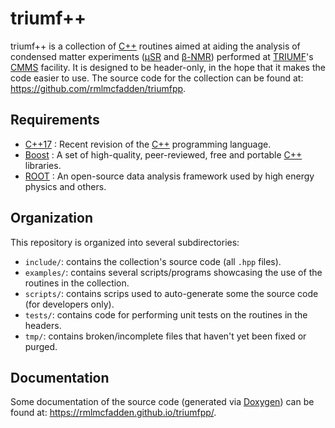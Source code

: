 # triumf++

triumf++ is a collection of [C++] routines aimed at aiding the analysis of
condensed matter experiments ([μSR] and [β-NMR]) performed at [TRIUMF]'s [CMMS]
facility.
It is designed to be header-only, in the hope that it makes the code easier to use.
The source code for the collection can be found at:
<https://github.com/rmlmcfadden/triumfpp>.

## Requirements

- [C++17] : Recent revision of the [C++] programming language.
- [Boost] : A set of high-quality, peer-reviewed, free and portable [C++] libraries.
- [ROOT] : An open-source data analysis framework used by high energy physics and others. 

## Organization

This repository is organized into several subdirectories:

- `include/`: contains the collection's source code (all `.hpp` files).
- `examples/`: contains several scripts/programs showcasing the use of the routines in the collection.
- `scripts/`: contains scrips used to auto-generate some the source code (for developers only).
- `tests/`: contains code for performing unit tests on the routines in the headers.
- `tmp/`: contains broken/incomplete files that haven't yet been fixed or purged.

## Documentation

Some documentation of the source code (generated via [Doxygen])
can be found at: <https://rmlmcfadden.github.io/triumfpp/>.

[Doxygen]: https://www.doxygen.nl/
[ROOT]: https://root.cern/
[Boost]: https://boost.org/
[TRIUMF]: https://triumf.ca/
[CMMS]: https://cmms.triumf.ca/
[C++]: https://en.cppreference.com/w/
[C++17]: https://en.cppreference.com/w/cpp/17
[μSR]: https://en.wikipedia.org/wiki/Muon_spin_spectroscopy
[β-NMR]: https://bnmr.triumf.ca
